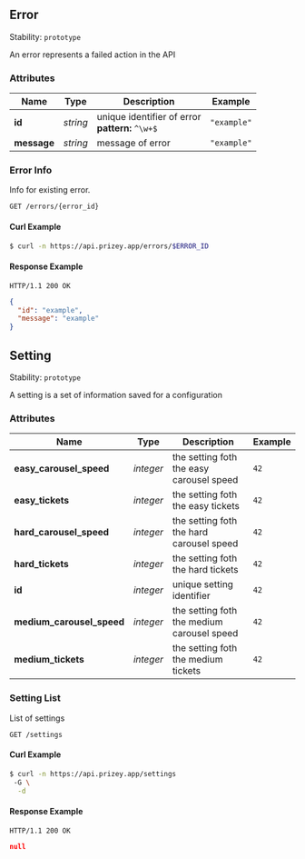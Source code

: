 
## <a name="resource-error">Error</a>

Stability: `prototype`

An error represents a failed action in the API

### Attributes

| Name | Type | Description | Example |
| ------- | ------- | ------- | ------- |
| **id** | *string* | unique identifier of error<br/> **pattern:** `^\w+$` | `"example"` |
| **message** | *string* | message of error | `"example"` |

### <a name="link-GET-error-/errors/{(%23%2Fdefinitions%2Ferror%2Fdefinitions%2Fidentity)}">Error Info</a>

Info for existing error.

```
GET /errors/{error_id}
```


#### Curl Example

```bash
$ curl -n https://api.prizey.app/errors/$ERROR_ID
```


#### Response Example

```
HTTP/1.1 200 OK
```

```json
{
  "id": "example",
  "message": "example"
}
```


## <a name="resource-setting">Setting</a>

Stability: `prototype`

A setting is a set of information saved for a configuration

### Attributes

| Name | Type | Description | Example |
| ------- | ------- | ------- | ------- |
| **easy_carousel_speed** | *integer* | the setting foth the easy carousel speed | `42` |
| **easy_tickets** | *integer* | the setting foth the easy tickets | `42` |
| **hard_carousel_speed** | *integer* | the setting foth the hard carousel speed | `42` |
| **hard_tickets** | *integer* | the setting foth the hard tickets | `42` |
| **id** | *integer* | unique setting identifier | `42` |
| **medium_carousel_speed** | *integer* | the setting foth the medium carousel speed | `42` |
| **medium_tickets** | *integer* | the setting foth the medium tickets | `42` |

### <a name="link-GET-setting-/settings">Setting List</a>

List of settings

```
GET /settings
```


#### Curl Example

```bash
$ curl -n https://api.prizey.app/settings
 -G \
  -d 
```


#### Response Example

```
HTTP/1.1 200 OK
```

```json
null
```


